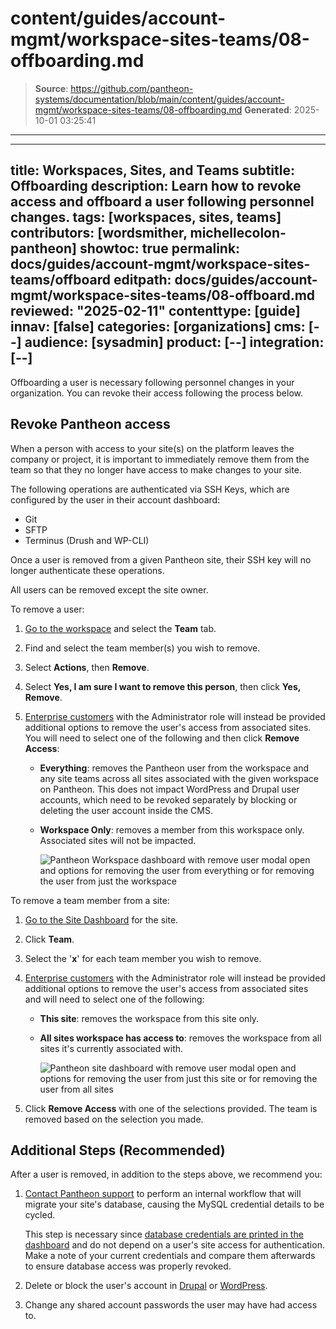 # content/guides/account-mgmt/workspace-sites-teams/08-offboarding.md

> **Source**: https://github.com/pantheon-systems/documentation/blob/main/content/guides/account-mgmt/workspace-sites-teams/08-offboarding.md
> **Generated**: 2025-10-01 03:25:41

---

---
title: Workspaces, Sites, and Teams
subtitle: Offboarding 
description: Learn how to revoke access and offboard a user following personnel changes.
tags: [workspaces, sites, teams]
contributors: [wordsmither, michellecolon-pantheon]
showtoc: true
permalink: docs/guides/account-mgmt/workspace-sites-teams/offboard
editpath: docs/guides/account-mgmt/workspace-sites-teams/08-offboard.md
reviewed: "2025-02-11"
contenttype: [guide]
innav: [false]
categories: [organizations]
cms: [--]
audience: [sysadmin]
product: [--]
integration: [--]
---
Offboarding a user is necessary following personnel changes in your organization. You can revoke their access following the process below. 

## Revoke Pantheon access
When a person with access to your site(s) on the platform leaves the company or project, it is important to immediately remove them from the team so that they no longer have access to make changes to your site.

The following operations are authenticated via SSH Keys, which are configured by the user in their account dashboard: 
* Git
* SFTP
* Terminus (Drush and WP-CLI)

Once a user is removed from a given Pantheon site, their SSH key will no longer authenticate these operations. 

<Alert title="Note" type="info">

All users can be removed except the site owner.

</Alert>

To remove a user:

<TabList>

<Tab title="From a Workspace" id="remws" active={true}>

1. [Go to the workspace](/guides/account-mgmt/workspace-sites-teams/workspaces#switch-between-workspaces) and select the **Team** tab.

1. Find and select the team member(s) you wish to remove.

1. Select **Actions**, then **Remove**.

1. Select **Yes, I am sure I want to remove this person**, then click **Yes, Remove**.

1. [Enterprise customers](/guides/account-mgmt/workspace-sites-teams#enterprise-customers-aka-contract-customers) with the Administrator role will instead be provided additional options to remove the user's access from associated sites. You will need to select one of the following and then click **Remove Access**:

   - **Everything**: removes the Pantheon user from the workspace and any site teams across all sites associated with the given workspace on Pantheon. This does not impact WordPress and Drupal user accounts, which need to be revoked separately by blocking or deleting the user account inside the CMS. 

   - **Workspace Only**: removes a member from this workspace only. Associated sites will not be impacted.

      ![Pantheon Workspace dashboard with remove user modal open and options for removing the user from everything or for removing the user from just the workspace](../../../../images/dashboard/new-dashboard/2024/_workspace-offboarding.png)

</Tab>

<Tab title="From a Site" id="remsite">

To remove a team member from a site:

1. [Go to the Site Dashboard](/guides/account-mgmt/workspace-sites-teams/sites#site-dashboard) for the site.

1. Click **Team**.

1. Select the '**x**' for each team member you wish to remove.

1. [Enterprise customers](/guides/account-mgmt/workspace-sites-teams#enterprise-customers-aka-contract-customers) with the Administrator role will instead be provided additional options to remove the user's access from associated sites and will need to select one of the following:

   - **This site**: removes the workspace from this site only.

   - **All sites workspace has access to**: removes the workspace from all sites it's currently associated with.

     ![Pantheon site dashboard with remove user modal open and options for removing the user from just this site or for removing the user from all sites](../../../../images/dashboard/new-dashboard/2024/_workspace-offboarding-site-team-member.png)

1. Click **Remove Access** with one of the selections provided. The team is removed based on the selection you made.

</Tab>

</TabList>

## Additional Steps (Recommended)
After a user is removed, in addition to the steps above, we recommend you:

1. [Contact Pantheon support](/guides/support/contact-support) to perform an internal workflow that will migrate your site's database, causing the MySQL credential details to be cycled.
   
   This step is necessary since [database credentials are printed in the dashboard](/guides/mariadb-mysql/mysql-access#access-your-database-directly) and do not depend on a user's site access for authentication. Make a note of your current credentials and compare them afterwards to ensure database access was properly revoked.

1. Delete or block the user's account in [Drupal](https://www.drupal.org/node/627158) or [WordPress](https://codex.wordpress.org/Users_Users_SubPanel).
1. Change any shared account passwords the user may have had access to.

